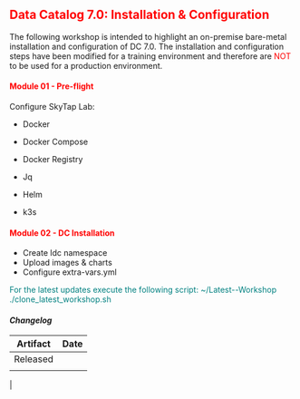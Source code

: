 ## <font color='red'>Data Catalog 7.0: Installation & Configuration</font>
The following workshop is intended to highlight an on-premise bare-metal installation and configuration of DC 7.0. The installation and configuration steps have been modified for a training environment and therefore are <font color='red'>NOT</font> to be used for a production environment.

#### <font color='red'>Module 01 - Pre-flight</font>
Configure SkyTap Lab:
* Docker
* Docker Compose
* Docker Registry
* Jq
* Helm

* k3s

#### <font color='red'>Module 02 - DC Installation</font>
* Create ldc namespace
* Upload images & charts
* Configure extra-vars.yml


<font color='teal'>For the latest updates execute the following script: ~/Latest--Workshop ./clone_latest_workshop.sh </font>

#### <em> Changelog </em>

| Artifact                   | Date     |  
| ---------------------------| ---------| 
| Released                   |          | 
|                            |          |               
|
 

